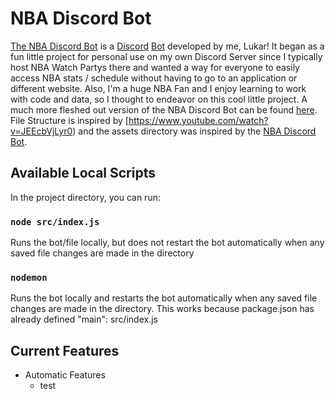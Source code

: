 
# NBA Discord Bot

[The NBA Discord Bot](https://github.com/lukarh/NBA-Discord-Bot) is a [Discord](https://discord.com/) [Bot](https://discord.com/developers/docs/intro) developed by me, Lukar! It began as a fun little project for personal use on my own Discord Server since I typically host NBA Watch Partys there and wanted a way for everyone to easily access NBA stats / schedule without having to go to an application or different website. Also, I'm a huge NBA Fan and I enjoy learning to work with code and data, so I thought to endeavor on this cool little project. A much more fleshed out version of the NBA Discord Bot can be found [here](https://github.com/NBABot-Development-Team/NBABot). File Structure is inspired by [https://www.youtube.com/watch?v=JEEcbVjLyr0) and the assets directory was inspired by the [NBA Discord Bot](https://github.com/NBABot-Development-Team/NBABot). 

## Available Local Scripts

In the project directory, you can run:

### `node src/index.js`

Runs the bot/file locally, but does not restart the bot automatically when any saved file changes are made in the directory

### `nodemon`

Runs the bot locally and restarts the bot automatically when any saved file changes are made in the directory. This works because package.json has already defined "main": src/index.js

## Current Features

- Automatic Features
  - test
